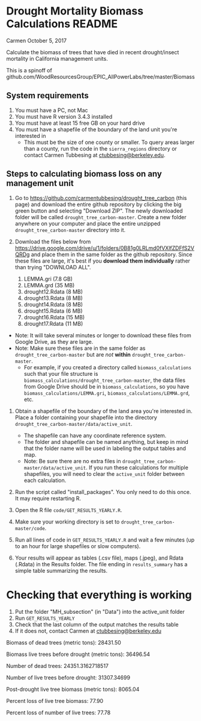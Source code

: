 Drought Mortality Biomass Calculations README
================
Carmen
October 5, 2017

Calculate the biomass of trees that have died in recent drought/insect mortality in California management units.

This is a spinoff of github.com/WoodResourcesGroup/EPIC\_AllPowerLabs/tree/master/Biomass

System requirements
-------------------

1.  You must have a PC, not Mac
2.  You must have R version 3.4.3 installed
3.  You must have at least 15 free GB on your hard drive
4.  You must have a shapefile of the boundary of the land unit you're interested in
    -   This must be the size of one county or smaller. To query areas larger than a county, run the code in the `sierra_regions` directory or contact Carmen Tubbesing at <ctubbesing@berkeley.edu>.

Steps to calculating biomass loss on any management unit
--------------------------------------------------------

1.  Go to <https://github.com/carmentubbesing/drought_tree_carbon> (this page) and download the entire github repository by clicking the big green button and selecting "Download ZIP". The newly downloaded folder will be called `drought_tree_carbon-master`. Create a new folder anywhere on your computer and place the entire unzipped `drought_tree_carbon-master` directory into it.

2.  Download the files below from <https://drive.google.com/drive/u/1/folders/0B81g0LRLmd0fVXlfZDFfS2VQRDg> and place them in the same folder as the github repository. Since these files are large, it's best if you **download them individually** rather than trying "DOWNLOAD ALL".
    1.  LEMMA.gri (7.8 GB)
    2.  LEMMA.grd (35 MB)
    3.  drought12.Rdata (8 MB)
    4.  drought13.Rdata (8 MB)
    5.  drought14.Rdata (8 MB)
    6.  drought15.Rdata (6 MB)
    7.  drought16.Rdata (15 MB)
    8.  drought17.Rdata (11 MB)

-   Note: It will take several minutes or longer to download these files from Google Drive, as they are large.
-   Note: Make sure these files are in the same folder as `drought_tree_carbon-master` but are *not* **within** `drought_tree_carbon-master`.
    -   For example, if you created a directory called `biomass_calculations` such that your file structure is `biomass_calculations/drought_tree_carbon-master`, the data files from Google Drive should be in `biomass_calculations`, so you have `biomass_calculations/LEMMA.gri`, `biomass_calculations/LEMMA.grd`, etc.

1.  Obtain a shapefile of the boundary of the land area you're interested in. Place a folder containing your shapefile into the directory `drought_tree_carbon-master/data/active_unit`.
    -   The shapefile can have any coordinate reference system.
    -   The folder and shapefile can be named anything, but keep in mind that the folder name will be used in labeling the output tables and map.
    -   Note: Be sure there are no extra files in `drought_tree_carbon-master/data/active_unit`. If you run these calculations for multiple shapefiles, you will need to clear the `active_unit` folder between each calculation.
2.  Run the script called "install\_packages". You only need to do this once. It may require restarting R.

3.  Open the R file `code/GET_RESULTS_YEARLY.R`.

4.  Make sure your working directory is set to `drought_tree_carbon-master/code`.

5.  Run all lines of code in `GET_RESULTS_YEARLY.R` and wait a few minutes (up to an hour for large shapefiles or slow computers).

6.  Your results will appear as tables (.csv file), maps (.jpeg), and Rdata (.Rdata) in the Results folder. The file ending in `results_summary` has a simple table summarizing the results.

Checking that everything is working
===================================

1.  Put the folder "MH\_subsection" (in "Data") into the active\_unit folder
2.  Run `GET_RESULTS_YEARLY`
3.  Check that the last column of the output matches the results table
4.  If it does not, contact Carmen at <ctubbesing@berkeley.edu>

Biomass of dead trees (metric tons): 28431.50

Biomass live trees before drought (metric tons): 36496.54

Number of dead trees: 24351.3162718517

Number of live trees before drought: 31307.34699

Post-drought live tree biomass (metric tons): 8065.04

Percent loss of live tree biomass: 77.90

Percent loss of number of live trees: 77.78
